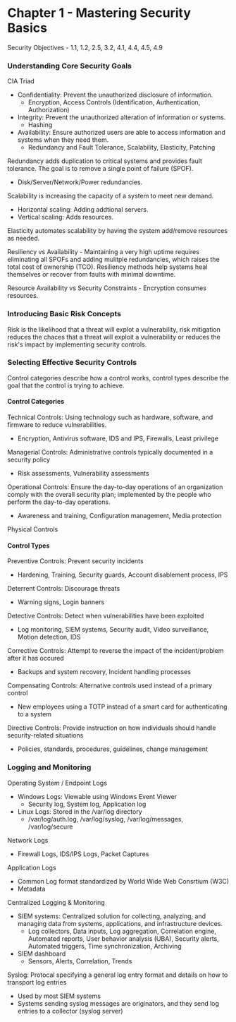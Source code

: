 # Chapter 1 - Mastering Security Basics 

Security Objectives - 1.1, 1.2, 2.5, 3.2, 4.1, 4.4, 4.5, 4.9

### Understanding Core Security Goals

CIA Triad
- Confidentiality: Prevent the unauthorized disclosure of information.
  - Encryption, Access Controls (Identification, Authentication, Authorization)
- Integrity: Prevent the unauthorized alteration of information or systems.
  - Hashing
- Availability: Ensure authorized users are able to access information and systems when they need them.
  - Redundancy and Fault Tolerance, Scalability, Elasticity, Patching
 
Redundancy adds duplication to critical systems and provides fault tolerance. The goal is to remove a single point of failure (SPOF). 
  - Disk/Server/Network/Power redundancies.

Scalability is increasing the capacity of a system to meet new demand.
  - Horizontal scaling: Adding addtional servers.
  - Vertical scaling: Adds resources.

Elasticity automates scalability by having the system add/remove resources as needed.

Resiliency vs Availability - Maintaining a very high uptime requires eliminating all SPOFs and adding mulitple redundancies, which raises the total cost of ownership (TCO). Resiliency methods help systems heal themselves or recover from faults with minimal downtime. 

Resource Availability vs Security Constraints - Encryption consumes resources. 

### Introducing Basic Risk Concepts

Risk is the likelihood that a threat will explot a vulnerability, risk mitigation reduces the chaces that a threat will exploit a vulnerability or reduces the risk's impact by implementing security controls. 

### Selecting Effective Security Controls 

Control categories describe how a control works, control types describe the goal that the control is trying to achieve. 

#### Control Categories

Technical Controls: Using technology such as hardware, software, and firmware to reduce vulnerabilities.
  - Encryption, Antivirus software, IDS and IPS, Firewalls, Least privilege

Managerial Controls: Administrative controls typically documented in a security policy
  - Risk assessments, Vulnerability assessments

Operational Controls: Ensure the day-to-day operations of an organization comply with the overall security plan; implemented by the people who perform the day-to-day operations. 
  - Awareness and training, Configuration management, Media protection

Physical Controls 

#### Control Types 

Preventive Controls: Prevent security incidents
- Hardening, Training, Security guards, Account disablement process, IPS

Deterrent Controls: Discourage threats
- Warning signs, Login banners

Detective Controls: Detect when vulnerabilities have been exploited
- Log monitoring, SIEM systems, Security audit, Video surveillance, Motion detection, IDS

Corrective Controls: Attempt to reverse the impact of the incident/problem after it has occured
- Backups and system recovery, Incident handling processes

Compensating Controls: Alternative controls used instead of a primary control
- New employees using a TOTP instead of a smart card for authenticating to a system

Directive Controls: Provide instruction on how individuals should handle security-related situations
- Policies, standards, procedures, guidelines, change management

### Logging and Monitoring

Operating System / Endpoint Logs
- Windows Logs: Viewable using Windows Event Viewer
  - Security log, System log, Application log
- Linux Logs: Stored in the /var/log directory
  - /var/log/auth.log, /var/log/syslog, /var/log/messages, /var/log/secure 

Network Logs
- Firewall Logs, IDS/IPS Logs, Packet Captures

Application Logs
- Common Log format standardized by World Wide Web Consrtium (W3C)
- Metadata

Centralized Logging & Monitoring
- SIEM systems: Centralized solution for collecting, analyzing, and managing data from systems, applications, and infrastructure devices.
  - Log collectors, Data inputs, Log aggregation, Correlation engine, Automated reports, User behavior analysis (UBA), Security alerts, Automated triggers, Time synchronization, Archiving
- SIEM dashboard
  - Sensors, Alerts, Correlation, Trends

Syslog: Protocal specifying a general log entry format and details on how to transport log entries
- Used by most SIEM systems
- Systems sending syslog messages are originators, and they send log entries to a collector (syslog server)




